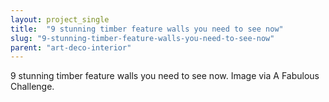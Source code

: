 ```yaml
---
layout: project_single
title:  "9 stunning timber feature walls you need to see now"
slug: "9-stunning-timber-feature-walls-you-need-to-see-now"
parent: "art-deco-interior"
---
```

9 stunning timber feature walls you need to see now. Image via A Fabulous Challenge.